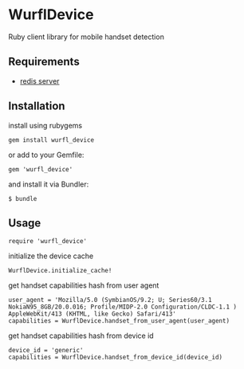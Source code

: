 WurflDevice
===========
Ruby client library for mobile handset detection


Requirements
------------
* [redis server](http://redis.io/)


Installation
------------
install using rubygems

    gem install wurfl_device

or add to your Gemfile:

    gem 'wurfl_device'

and install it via Bundler:

    $ bundle


Usage
-----

    require 'wurfl_device'

initialize the device cache

    WurflDevice.initialize_cache!

get handset capabilities hash from user agent

    user_agent = 'Mozilla/5.0 (SymbianOS/9.2; U; Series60/3.1 NokiaN95_8GB/20.0.016; Profile/MIDP-2.0 Configuration/CLDC-1.1 ) AppleWebKit/413 (KHTML, like Gecko) Safari/413'
    capabilities = WurflDevice.handset_from_user_agent(user_agent)

get handset capabilities hash from device id

    device_id = 'generic'
    capabilities = WurflDevice.handset_from_device_id(device_id)

